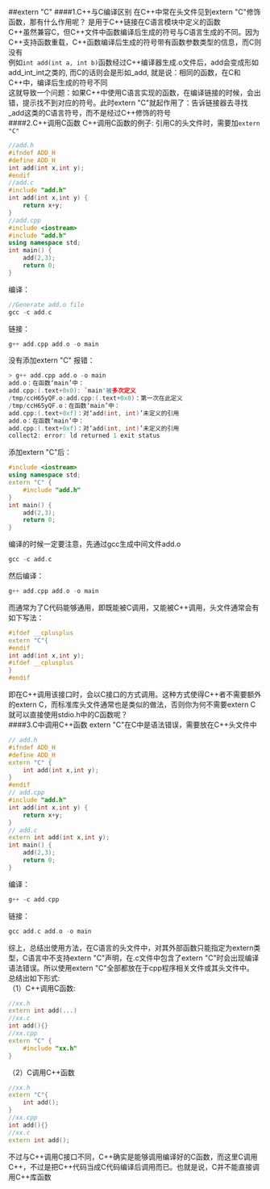 ##extern "C"
####1.C++与C编译区别
在C++中常在头文件见到extern "C"修饰函数，那有什么作用呢？ 是用于C++链接在C语言模块中定义的函数  
C++虽然兼容C，但C++文件中函数编译后生成的符号与C语言生成的不同。因为C++支持函数重载，C++函数编译后生成的符号带有函数参数类型的信息，而C则没有  
例如```int add(int a, int b)```函数经过C++编译器生成.o文件后，add会变成形如add_int_int之类的, 而C的话则会是形如_add, 就是说：相同的函数，在C和C++中，编译后生成的符号不同  
这就导致一个问题：如果C++中使用C语言实现的函数，在编译链接的时候，会出错，提示找不到对应的符号。此时extern "C"就起作用了：告诉链接器去寻找_add这类的C语言符号，而不是经过C++修饰的符号  
####2.C++调用C函数
C++调用C函数的例子: 引用C的头文件时，需要加```extern "C"```
```c++
//add.h
#ifndef ADD_H
#define ADD_H
int add(int x,int y);
#endif
//add.c
#include "add.h"
int add(int x,int y) {
    return x+y;
}
//add.cpp
#include <iostream>
#include "add.h"
using namespace std;
int main() {
    add(2,3);
    return 0;
}
```
编译：
```c++
//Generate add.o file
gcc -c add.c
```
链接：
```c++
g++ add.cpp add.o -o main
```
没有添加extern "C" 报错：
```c++
> g++ add.cpp add.o -o main                                   
add.o：在函数‘main’中：
add.cpp:(.text+0x0): `main'被多次定义
/tmp/ccH65yQF.o:add.cpp:(.text+0x0)：第一次在此定义
/tmp/ccH65yQF.o：在函数‘main’中：
add.cpp:(.text+0xf)：对‘add(int, int)’未定义的引用
add.o：在函数‘main’中：
add.cpp:(.text+0xf)：对‘add(int, int)’未定义的引用
collect2: error: ld returned 1 exit status
```
添加extern "C"后：
```c++
#include <iostream>
using namespace std;
extern "C" {
    #include "add.h"
}
int main() {
    add(2,3);
    return 0;
}
```
编译的时候一定要注意，先通过gcc生成中间文件add.o
```c++
gcc -c add.c 
```
然后编译：
```c++
g++ add.cpp add.o -o main
```
而通常为了C代码能够通用，即既能被C调用，又能被C++调用，头文件通常会有如下写法：  
```c++
#ifdef __cplusplus
extern "C"{
#endif
int add(int x,int y);
#ifdef __cplusplus
}
#endif
```
即在C++调用该接口时，会以C接口的方式调用。这种方式使得C++者不需要额外的extern C，而标准库头文件通常也是类似的做法，否则你为何不需要extern C就可以直接使用stdio.h中的C函数呢？  
####3.C中调用C++函数
extern "C"在C中是语法错误，需要放在C++头文件中
```c++
// add.h
#ifndef ADD_H
#define ADD_H
extern "C" {
    int add(int x,int y);
}
#endif
// add.cpp
#include "add.h"
int add(int x,int y) {
    return x+y;
}
// add.c
extern int add(int x,int y);
int main() {
    add(2,3);
    return 0;
}
```
编译：
```c++
g++ -c add.cpp
```
链接：
```c++
gcc add.c add.o -o main
```
综上，总结出使用方法，在C语言的头文件中，对其外部函数只能指定为extern类型，C语言中不支持extern "C"声明，在.c文件中包含了extern "C"时会出现编译语法错误。所以使用extern "C"全部都放在于cpp程序相关文件或其头文件中。  
总结出如下形式:  
（1）C++调用C函数:
```c++
//xx.h
extern int add(...)
//xx.c
int add(){}
//xx.cpp
extern "C" {
    #include "xx.h"
}
```
（2）C调用C++函数
```c++
//xx.h
extern "C"{
    int add();
}
//xx.cpp
int add(){}
//xx.c
extern int add();
```
不过与C++调用C接口不同，C++确实是能够调用编译好的C函数，而这里C调用C++，不过是把C++代码当成C代码编译后调用而已。也就是说，C并不能直接调用C++库函数
